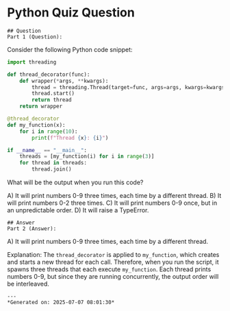 # Python Quiz Question
    
    ## Question
    Part 1 (Question):
Consider the following Python code snippet:

```python
import threading

def thread_decorator(func):
    def wrapper(*args, **kwargs):
        thread = threading.Thread(target=func, args=args, kwargs=kwargs)
        thread.start()
        return thread
    return wrapper

@thread_decorator
def my_function(x):
    for i in range(10):
        print(f"Thread {x}: {i}")

if __name__ == "__main__":
    threads = [my_function(i) for i in range(3)]
    for thread in threads:
        thread.join()
```

What will be the output when you run this code?

A) It will print numbers 0-9 three times, each time by a different thread.
B) It will print numbers 0-2 three times.
C) It will print numbers 0-9 once, but in an unpredictable order.
D) It will raise a TypeError.
    
    ## Answer
    Part 2 (Answer):
A) It will print numbers 0-9 three times, each time by a different thread.

Explanation: The `thread_decorator` is applied to `my_function`, which creates and starts a new thread for each call. Therefore, when you run the script, it spawns three threads that each execute `my_function`. Each thread prints numbers 0-9, but since they are running concurrently, the output order will be interleaved.
    
    ---
    *Generated on: 2025-07-07 08:01:30*
    
